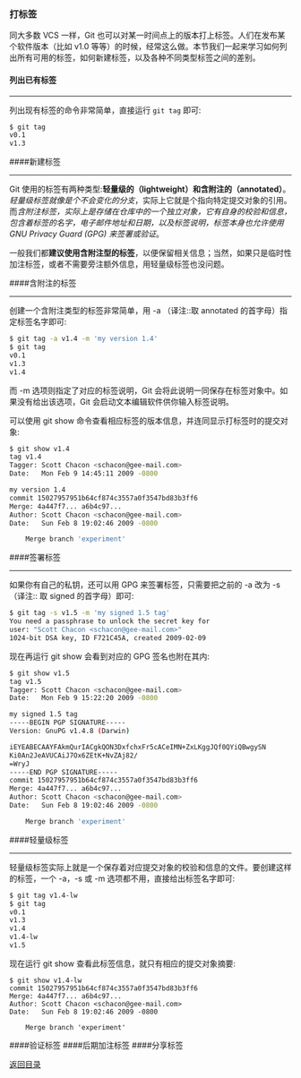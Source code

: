 
### 打标签

同大多数 VCS 一样，Git 也可以对某一时间点上的版本打上标签。人们在发布某个软件版本（比如 v1.0 等等）的时候，经常这么做。本节我们一起来学习如何列出所有可用的标签，如何新建标签，以及各种不同类型标签之间的差别。

#### 列出已有标签

- - -

列出现有标签的命令非常简单，直接运行 `git tag` 即可:

```bash
$ git tag
v0.1
v1.3
```

####新建标签

- - -

Git 使用的标签有两种类型:**轻量级的（lightweight）**和**含附注的（annotated）**。*轻量级标签就像是个不会变化的分支*，实际上它就是个指向特定提交对象的引用。而*含附注标签，实际上是存储在仓库中的一个独立对象，它有自身的校验和信息，包含着标签的名字，电子邮件地址和日期，以及标签说明，标签本身也允许使用 GNU Privacy Guard (GPG) 来签署或验证*。  

一般我们都**建议使用含附注型的标签**，以便保留相关信息；当然，如果只是临时性加注标签，或者不需要旁注额外信息，用轻量级标签也没问题。

####含附注的标签

- - -

创建一个含附注类型的标签非常简单，用 -a （译注::取 annotated 的首字母）指定标签名字即可:

```bash
$ git tag -a v1.4 -m 'my version 1.4'
$ git tag
v0.1
v1.3
v1.4
```

而 -m 选项则指定了对应的标签说明，Git 会将此说明一同保存在标签对象中。如果没有给出该选项，Git 会启动文本编辑软件供你输入标签说明。  

可以使用 git show 命令查看相应标签的版本信息，并连同显示打标签时的提交对象:

```bash
$ git show v1.4
tag v1.4
Tagger: Scott Chacon <schacon@gee-mail.com>
Date:   Mon Feb 9 14:45:11 2009 -0800

my version 1.4
commit 15027957951b64cf874c3557a0f3547bd83b3ff6
Merge: 4a447f7... a6b4c97...
Author: Scott Chacon <schacon@gee-mail.com>
Date:   Sun Feb 8 19:02:46 2009 -0800

    Merge branch 'experiment'
```

####签署标签

- - -

如果你有自己的私钥，还可以用 GPG 来签署标签，只需要把之前的 -a 改为 -s （译注:: 取 signed 的首字母）即可:

```bash
$ git tag -s v1.5 -m 'my signed 1.5 tag'
You need a passphrase to unlock the secret key for
user: "Scott Chacon <schacon@gee-mail.com>"
1024-bit DSA key, ID F721C45A, created 2009-02-09
```

现在再运行 git show 会看到对应的 GPG 签名也附在其内:

```bash
$ git show v1.5
tag v1.5
Tagger: Scott Chacon <schacon@gee-mail.com>
Date:   Mon Feb 9 15:22:20 2009 -0800

my signed 1.5 tag
-----BEGIN PGP SIGNATURE-----
Version: GnuPG v1.4.8 (Darwin)

iEYEABECAAYFAkmQurIACgkQON3DxfchxFr5cACeIMN+ZxLKggJQf0QYiQBwgySN
Ki0An2JeAVUCAiJ7Ox6ZEtK+NvZAj82/
=WryJ
-----END PGP SIGNATURE-----
commit 15027957951b64cf874c3557a0f3547bd83b3ff6
Merge: 4a447f7... a6b4c97...
Author: Scott Chacon <schacon@gee-mail.com>
Date:   Sun Feb 8 19:02:46 2009 -0800

    Merge branch 'experiment'
```

####轻量级标签

- - -

轻量级标签实际上就是一个保存着对应提交对象的校验和信息的文件。要创建这样的标签，一个 -a，-s 或 -m 选项都不用，直接给出标签名字即可:

```bash
$ git tag v1.4-lw
$ git tag
v0.1
v1.3
v1.4
v1.4-lw
v1.5
```

现在运行 git show 查看此标签信息，就只有相应的提交对象摘要:

```bssh
$ git show v1.4-lw
commit 15027957951b64cf874c3557a0f3547bd83b3ff6
Merge: 4a447f7... a6b4c97...
Author: Scott Chacon <schacon@gee-mail.com>
Date:   Sun Feb 8 19:02:46 2009 -0800

    Merge branch 'experiment'
```

####验证标签
####后期加注标签
####分享标签


[返回目录](https://github.com/wdyggh/note)
